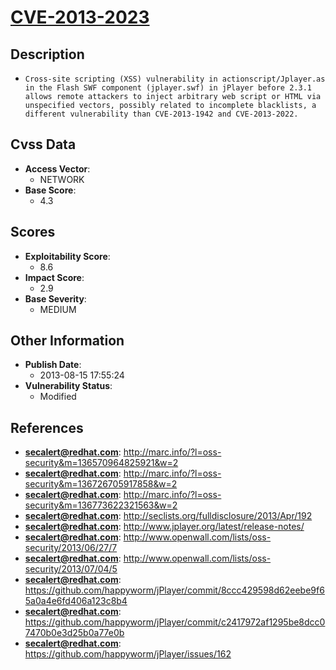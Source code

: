 
# [CVE-2013-2023](http://marc.info/?l=oss-security&m=136570964825921&w=2)

## Description

- `Cross-site scripting (XSS) vulnerability in actionscript/Jplayer.as in the Flash SWF component (jplayer.swf) in jPlayer before 2.3.1 allows remote attackers to inject arbitrary web script or HTML via unspecified vectors, possibly related to incomplete blacklists, a different vulnerability than CVE-2013-1942 and CVE-2013-2022.`

## Cvss Data

- **Access Vector**:
  - NETWORK
- **Base Score**:
  - 4.3

## Scores

- **Exploitability Score**:
  - 8.6
- **Impact Score**:
  - 2.9
- **Base Severity**:
  - MEDIUM

## Other Information

- **Publish Date**:
  - 2013-08-15 17:55:24
- **Vulnerability Status**:
  - Modified

## References

- **secalert@redhat.com**: http://marc.info/?l=oss-security&m=136570964825921&w=2
- **secalert@redhat.com**: http://marc.info/?l=oss-security&m=136726705917858&w=2
- **secalert@redhat.com**: http://marc.info/?l=oss-security&m=136773622321563&w=2
- **secalert@redhat.com**: http://seclists.org/fulldisclosure/2013/Apr/192
- **secalert@redhat.com**: http://www.jplayer.org/latest/release-notes/
- **secalert@redhat.com**: http://www.openwall.com/lists/oss-security/2013/06/27/7
- **secalert@redhat.com**: http://www.openwall.com/lists/oss-security/2013/07/04/5
- **secalert@redhat.com**: https://github.com/happyworm/jPlayer/commit/8ccc429598d62eebe9f65a0a4e6fd406a123c8b4
- **secalert@redhat.com**: https://github.com/happyworm/jPlayer/commit/c2417972af1295be8dcc07470b0e3d25b0a77e0b
- **secalert@redhat.com**: https://github.com/happyworm/jPlayer/issues/162
